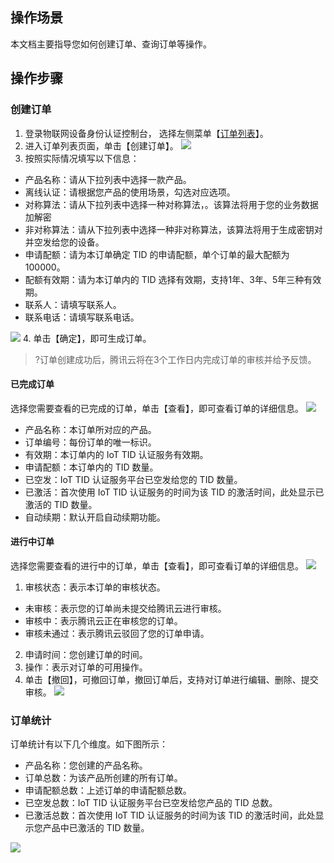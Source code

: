 ## 操作场景
本文档主要指导您如何创建订单、查询订单等操作。

## 操作步骤
### 创建订单
1. 登录物联网设备身份认证控制台， 选择左侧菜单【[订单列表](https://console.cloud.tencent.com/tid/uorders)】。
2. 进入订单列表页面，单击【创建订单】。
![](https://main.qcloudimg.com/raw/69f95b873ccb23f4668facd119693a5b.png)
3. 按照实际情况填写以下信息：
 - 产品名称：请从下拉列表中选择一款产品。
 - 离线认证：请根据您产品的使用场景，勾选对应选项。
 - 对称算法：请从下拉列表中选择一种对称算法，。该算法将用于您的业务数据加解密
 - 非对称算法：请从下拉列表中选择一种非对称算法，该算法将用于生成密钥对并空发给您的设备。
 - 申请配额：请为本订单确定 TID 的申请配额，单个订单的最大配额为100000。
 - 配额有效期：请为本订单内的 TID 选择有效期，支持1年、3年、5年三种有效期。
 - 联系人：请填写联系人。
 - 联系电话：请填写联系电话。

![](https://main.qcloudimg.com/raw/e8fcf2b902704b7b04712ad2dd082f05.png)
4. 单击【确定】，即可生成订单。
>?订单创建成功后，腾讯云将在3个工作日内完成订单的审核并给予反馈。


#### 	已完成订单
选择您需要查看的已完成的订单，单击【查看】，即可查看订单的详细信息。
![](https://main.qcloudimg.com/raw/5ae3481dd13865b6b4d8806bbdf8bf32.png)
- 产品名称：本订单所对应的产品。
- 订单编号：每份订单的唯一标识。
- 有效期：本订单内的 IoT TID 认证服务有效期。
- 申请配额：本订单内的 TID 数量。
- 已空发：IoT TID 认证服务平台已空发给您的 TID 数量。
- 已激活：首次使用 IoT TID 认证服务的时间为该 TID 的激活时间，此处显示已激活的 TID 数量。
- 自动续期：默认开启自动续期功能。 



#### 进行中订单
选择您需要查看的进行中的订单，单击【查看】，即可查看订单的详细信息。
![](https://main.qcloudimg.com/raw/23874ee9d30669c3677f5dd0dfeb77db.png)
1. 审核状态：表示本订单的审核状态。
 - 未审核：表示您的订单尚未提交给腾讯云进行审核。
 - 审核中：表示腾讯云正在审核您的订单。
 - 审核未通过：表示腾讯云驳回了您的订单申请。
2. 申请时间：您创建订单的时间。
3. 操作：表示对订单的可用操作。
4. 单击【撤回】，可撤回订单，撤回订单后，支持对订单进行编辑、删除、提交审核。
![](https://main.qcloudimg.com/raw/12d70b77f31cd5e773e4a6388a518987.png)


### 订单统计
订单统计有以下几个维度。如下图所示：
- 产品名称：您创建的产品名称。 
- 订单总数：为该产品所创建的所有订单。
- 申请配额总数：上述订单的申请配额总数。
- 已空发总数：IoT TID 认证服务平台已空发给您产品的 TID 总数。
- 已激活总数：首次使用 IoT TID 认证服务的时间为该 TID 的激活时间，此处显示您产品中已激活的 TID 数量。

![](https://main.qcloudimg.com/raw/f5241398e48eface7709f31d0018ea24.png)

